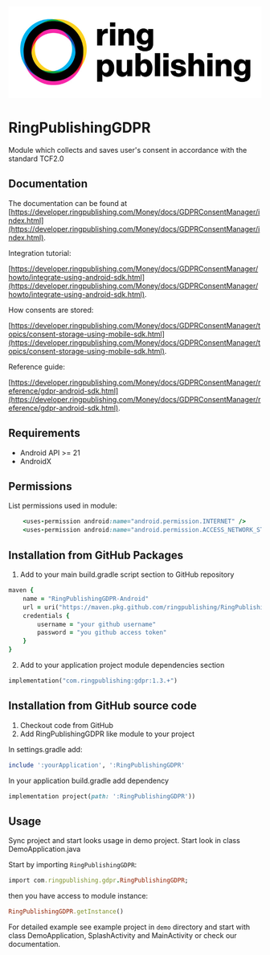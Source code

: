 ![RingPublishing](https://github.com/ringpublishing/RingPublishingGDPR-Android/raw/master/ringpublishing_logo.jpg)

# RingPublishingGDPR

Module which collects and saves user's consent in accordance with the standard TCF2.0

## Documentation

The documentation can be found at
[https://developer.ringpublishing.com/Money/docs/GDPRConsentManager/index.html](https://developer.ringpublishing.com/Money/docs/GDPRConsentManager/index.html).

Integration tutorial:

[https://developer.ringpublishing.com/Money/docs/GDPRConsentManager/howto/integrate-using-android-sdk.html](https://developer.ringpublishing.com/Money/docs/GDPRConsentManager/howto/integrate-using-android-sdk.html).

How consents are stored:

[https://developer.ringpublishing.com/Money/docs/GDPRConsentManager/topics/consent-storage-using-mobile-sdk.html](https://developer.ringpublishing.com/Money/docs/GDPRConsentManager/topics/consent-storage-using-mobile-sdk.html).

Reference guide:

[https://developer.ringpublishing.com/Money/docs/GDPRConsentManager/reference/gdpr-android-sdk.html](https://developer.ringpublishing.com/Money/docs/GDPRConsentManager/reference/gdpr-android-sdk.html).

## Requirements

- Android API >= 21
- AndroidX

## Permissions

List permissions used in module:
```ruby
    <uses-permission android:name="android.permission.INTERNET" />
    <uses-permission android:name="android.permission.ACCESS_NETWORK_STATE" />
```

## Installation from GitHub Packages

1. Add to your main build.gradle script section to GitHub repository
```ruby
maven {
    name = "RingPublishingGDPR-Android"
    url = uri("https://maven.pkg.github.com/ringpublishing/RingPublishingGDPR-Android")
    credentials {
        username = "your github username"
        password = "you github access token"
    }
}
```

2. Add to your application project module dependencies section
```ruby
implementation("com.ringpublishing:gdpr:1.3.+")
```

## Installation from GitHub source code
1. Checkout code from GitHub
2. Add RingPublishingGDPR like module to your project

In settings.gradle add:
```ruby
include ':yourApplication', ':RingPublishingGDPR'
```
In your application build.gradle add dependency
```ruby
implementation project(path: ':RingPublishingGDPR'))
```

## Usage

Sync project and start looks usage in demo project. Start look in class DemoApplication.java

Start by importing `RingPublishingGDPR`:

```ruby
import com.ringpublishing.gdpr.RingPublishingGDPR;
```

then you have access to module instance:

```ruby
RingPublishingGDPR.getInstance()
```

For detailed example see example project in `demo` directory and start with class DemoApplication, SplashActivity and MainActivity or check our documentation.
